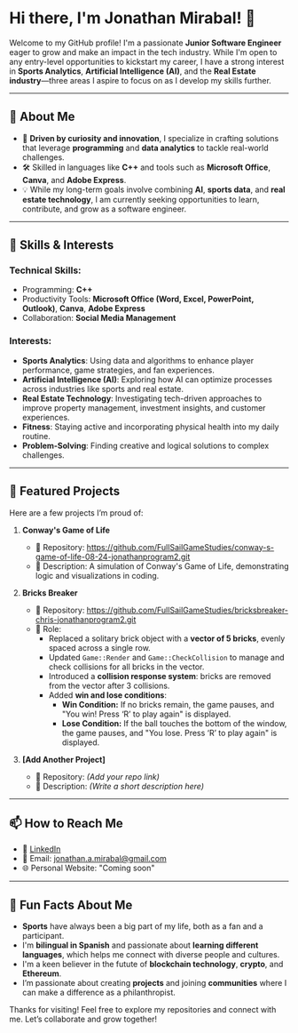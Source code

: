 # Hi there, I'm Jonathan Mirabal! 👋

Welcome to my GitHub profile! I'm a passionate **Junior Software Engineer** eager to grow and make an impact in the tech industry. While I'm open to any entry-level opportunities to kickstart my career, I have a strong interest in **Sports Analytics**, **Artificial Intelligence (AI)**, and the **Real Estate industry**—three areas I aspire to focus on as I develop my skills further.

---

## 🚀 About Me
- 🌟 **Driven by curiosity and innovation**, I specialize in crafting solutions that leverage **programming** and **data analytics** to tackle real-world challenges.
- 🛠️ Skilled in languages like **C++** and tools such as **Microsoft Office**, **Canva**, and **Adobe Express**.
- 💡 While my long-term goals involve combining **AI**, **sports data**, and **real estate technology**, I am currently seeking opportunities to learn, contribute, and grow as a software engineer.

---

## 🔧 Skills & Interests
### Technical Skills:
- Programming: **C++**
- Productivity Tools: **Microsoft Office (Word, Excel, PowerPoint, Outlook)**, **Canva**, **Adobe Express**
- Collaboration: **Social Media Management**

### Interests:
- **Sports Analytics**: Using data and algorithms to enhance player performance, game strategies, and fan experiences.
- **Artificial Intelligence (AI)**: Exploring how AI can optimize processes across industries like sports and real estate.
- **Real Estate Technology**: Investigating tech-driven approaches to improve property management, investment insights, and customer experiences.
- **Fitness**: Staying active and incorporating physical health into my daily routine.
- **Problem-Solving**: Finding creative and logical solutions to complex challenges.

---

## 📂 Featured Projects
Here are a few projects I’m proud of:

1. **Conway's Game of Life**
   - 📌 Repository: https://github.com/FullSailGameStudies/conway-s-game-of-life-08-24-jonathanprogram2.git
   - 📝 Description: A simulation of Conway's Game of Life, demonstrating logic and visualizations in coding.

2. **Bricks Breaker**
   - 📌 Repository: https://github.com/FullSailGameStudies/bricksbreaker-chris-jonathanprogram2.git
   - 📝 Role:
      - Replaced a solitary brick object with a **vector of 5 bricks**, evenly spaced across a single row.
     - Updated `Game::Render` and `Game::CheckCollision` to manage and check collisions for all bricks in the vector.
     - Introduced a **collision response system**: bricks are removed from the vector after 3 collisions.
     - Added **win and lose conditions**:
       - **Win Condition:** If no bricks remain, the game pauses, and "You win! Press ‘R’ to play again" is displayed.
       - **Lose Condition:** If the ball touches the bottom of the window, the game pauses, and "You lose. Press ‘R’ to play again" is displayed.

3. **[Add Another Project]**
   - 📌 Repository: *(Add your repo link)*
   - 📝 Description: *(Write a short description here)*

---

## 📫 How to Reach Me
- 💼 [LinkedIn](https://www.linkedin.com/in/jonathanmirabal)
- 📧 Email: [jonathan.a.mirabal@gmail.com](mailto:jonathan.a.mirabal@gmail.com)
- 🌐 Personal Website: "Coming soon"

---

## 🌟 Fun Facts About Me
- **Sports** have always been a big part of my life, both as a fan and a participant.
- I'm **bilingual in Spanish** and passionate about **learning different languages**, which helps me connect with diverse people and cultures.
- I'm a keen believer in the futute of **blockchain technology**, **crypto**, and **Ethereum**.
- I’m passionate about creating **projects** and joining **communities** where I can make a difference as a philanthropist.



Thanks for visiting! Feel free to explore my repositories and connect with me. Let’s collaborate and grow together!
